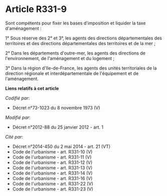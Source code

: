 # Article R331-9

Sont compétents pour fixer les bases d'imposition et liquider la taxe d'aménagement : 

1° Sous réserve des 2° et 3°, les agents des directions départementales des territoires et des directions départementales des
territoires et de la mer ; 

2° Dans les départements d'outre-mer, les agents des directions de l'environnement, de l'aménagement et du logement ; 

3° Dans la région d'Ile-de-France, les agents des unités territoriales de la direction régionale et interdépartementale de
l'équipement et de l'aménagement.

**Liens relatifs à cet article**

_Codifié par_:

  - Décret n°73-1023 du 8 novembre 1973 (V)

_Modifié par_:

  - Décret n°2012-88 du 25 janvier 2012 - art. 1

_Cité par_:

  - Décret n°2014-450 du 2 mai 2014 - art. 21 (VT)
  - Code de l'urbanisme - art. R331-10 (V)
  - Code de l'urbanisme - art. R331-11 (V)
  - Code de l'urbanisme - art. R331-12 (V)
  - Code de l'urbanisme - art. R331-13 (V)
  - Code de l'urbanisme - art. R331-14 (V)
  - Code de l'urbanisme - art. R331-16 (V)
  - Code de l'urbanisme - art. R331-22 (V)
  - Code de l'urbanisme - art. R331-23 (V)
